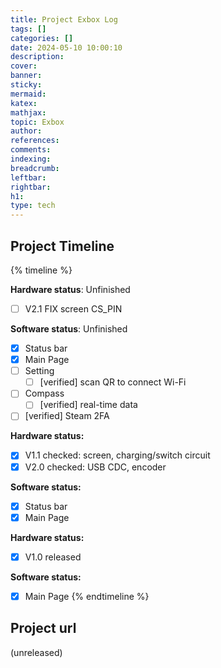 ```yaml
---
title: Project Exbox Log
tags: []
categories: []
date: 2024-05-10 10:00:10
description:
cover:
banner:
sticky:
mermaid:
katex:
mathjax:
topic: Exbox
author:
references:
comments:
indexing:
breadcrumb:
leftbar:
rightbar:
h1:
type: tech
---
```


## Project Timeline
{% timeline %}
<!-- node 2024 年 5 月 10 日 -->
**Hardware status**: Unfinished

- [ ] V2.1 FIX screen CS_PIN

**Software status**: Unfinished

- [x] Status bar
- [x] Main Page
- [ ] Setting
  - [ ] [verified] scan QR to connect Wi-Fi 
- [ ] Compass
  - [ ] [verified] real-time data
- [ ] [verified] Steam 2FA

<!-- node 2024 年 4 月 10 日 -->

**Hardware status:**

- [x] V1.1 checked: screen, charging/switch circuit
- [x] V2.0 checked: USB CDC, encoder

**Software status:**

- [x] Status bar
- [x] Main Page

<!-- node 2024 年 4 月 5 日 -->

**Hardware status:**

- [x] V1.0 released

**Software status:**

- [x] Main Page
{% endtimeline %}

## Project url
(unreleased)